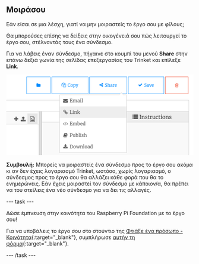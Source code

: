 ## Μοιράσου

Εάν είσαι σε μια λέσχη, γιατί να μην μοιραστείς το έργο σου με φίλους;

Θα μπορούσες επίσης να δείξεις στην οικογένειά σου πώς λειτουργεί το έργο σου, στέλνοντάς τους ένα σύνδεσμο.

Για να λάβεις έναν σύνδεσμο, πήγαινε στο κουμπί του μενού **Share** στην επάνω δεξιά γωνία της σελίδας επεξεργασίας του Trinket και επίλεξε **Link**.

![Το κουμπί "Share" στο μενού επεκτάθηκε, με τονισμένο τον σύνδεσμο "Link".](images/share-button.png)

**Συμβουλή:** Μπορείς να μοιραστείς ένα σύνδεσμο προς το έργο σου ακόμα κι αν δεν έχεις λογαριασμό Trinket, ωστόσο, χωρίς λογαριασμό, ο σύνδεσμος προς το έργο σου θα αλλάζει κάθε φορά που θα το ενημερώνεις. Εάν έχεις μοιραστεί τον σύνδεσμο με κάποιον/α, θα πρέπει να του στείλεις ένα νέο σύνδεσμο για να δει τις αλλαγές.

--- task ---

Δώσε έμπνευση στην κοινότητα του Raspberry Pi Foundation με το έργο σου!

Για να υποβάλεις το έργο σου στο στούντιο της [Φτιάξε ένα πρόσωπο - Κοινότητα](https://wke.lt/w/s/8sVH4f){:target="_blank"}, συμπλήρωσε [αυτήν τη φόρμα](https://form.raspberrypi.org/f/community-project-submissions){:target="_blank"}.

--- /task ---
